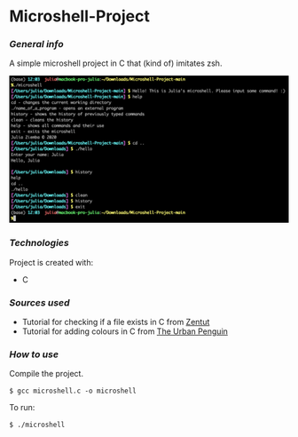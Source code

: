 # Microshell-Project

### _**General info**_
A simple microshell project in C that (kind of) imitates zsh.

<img src="https://raw.githubusercontent.com/xrvth/Microshell-Project/main/pictures/Screenshot%202021-06-22%20at%2012.04.04.png" width="700"/>
	
	
### _**Technologies**_
Project is created with:
* C

### _**Sources used**_
* Tutorial for checking if a file exists in C from [Zentut](https://www.zentut.com/c-tutorial/c-file-exists/)
* Tutorial for adding colours in C from [The Urban Penguin](http://web.theurbanpenguin.com/adding-color-to-your-output-from-c/)

### _**How to use**_
Compile the project.
```
$ gcc microshell.c -o microshell
```
To run:
```
$ ./microshell
```
